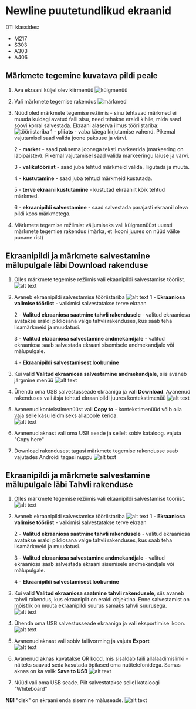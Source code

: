 # Newline puutetundlikud ekraanid

DTI klassides:
* M217
* S303
* A303
* A406

## Märkmete tegemine kuvatava pildi peale
1. Ava ekraani küljel olev kiirmenüü
![külgmenüü](pildid/1.jpg)
2. Vali märkmete tegemise rakendus
![märkmed](pildid/2.jpg)
3. Nüüd oled märkmete tegemise režiimis - sinu tehtavad märkmed ei muuda kuidagi avatud faili sisu, need tehakse eraldi kihile, mida saad soovi korral salvestada. 
Ekraani alaserva ilmus tööriistariba:
 ![tööriistariba](pildid/3.jpg)
    1 - **pliiats** - vaba käega kirjutamise vahend. Pikemal vajutamisel saad valida joone paksuse ja värvi.

    2  - **marker** - saad paksema joonega teksti markeerida (markeering on läbipaistev). Pikemal vajutamisel saad valida markeeringu laiuse ja värvi.
    
    3 - **valikutööriist** - saad juba tehtud märkmeid valida, liigutada ja muuta.
    
    4 - **kustutamine** - saad juba tehtud märkmeid kustutada.
    
    5 - **terve ekraani kustutamine** - kustutad ekraanilt kõik tehtud märkmed.
    
    6 - **ekraanipildi salvestamine** - saad salvestada parajasti ekraanil oleva pildi koos märkmetega.

4. Märkmete tegemise režiimist väljumiseks vali külgmenüüst uuesti märkmete tegemise rakendus (märka, et ikooni juures on nüüd väike punane rist)

## Ekraanipildi ja märkmete salvestamine mälupulgale läbi Download rakenduse

1. Olles märkmete tegemise režiimis vali ekaanipildi salvestamise tööriist.
![alt text](pildid/4.jpg)
2. Avaneb ekraanipildi salvestamise tööriistariba
![alt text](pildid/5.jpg)
    1 - **Ekraaniosa valimise tööriist** - vaikimisi salvestatakse terve ekraan
    
    2 - **Valitud ekraaniosa saatmine tahvli rakendusele** - valitud ekraaniosa avatakse eraldi pildiosana valge tahvli rakenduses, kus saab teha lisamärkmeid ja muudatusi.
    
    3 - **Valitud ekraaniosa salvestamine andmekandjale** - valitud ekraaniosa saab salvestada ekraani sisemisele andmekandjale või mälupulgale.
    
    4 - **Ekraanipildi salvestamisest loobumine**

3. Kui valid **Valitud ekraaniosa salvestamine andmekandjale**, siis avaneb järgmine menüü
![alt text](pildid/menüü.jpg)

4. Ühenda oma USB salvestusseade ekraaniga ja vali **Download**. Avanenud rakenduses vali äsja tehtud ekraanipildi juures kontekstimenüü
![alt text](pildid/Download.jpg)
5.  Avanenud kontekstimenüüst vali **Copy to** - kontekstimenüüd võib olla vaja selle käsu leidmiseks allapoole kerida.  
![alt text](pildid/copy.jpg)
6. Avanenud aknast vali oma USB seade ja sellelt sobiv kataloog. vajuta "Copy here"
7. Download rakendusest tagasi märkmete tegemise rakendusse saab vajutades Androidi tagasi nuppu
![alt text](<pildid/copy here.jpg>)

## Ekraanipildi ja märkmete salvestamine mälupulgale läbi Tahvli rakenduse

1. Olles märkmete tegemise režiimis vali ekaanipildi salvestamise tööriist.
![alt text](pildid/4.jpg)
2. Avaneb ekraanipildi salvestamise tööriistariba
![alt text](pildid/5.jpg)
    1 - **Ekraaniosa valimise tööriist** - vaikimisi salvestatakse terve ekraan 
    
    2 - **Valitud ekraaniosa saatmine tahvli rakendusele** - valitud ekraaniosa avatakse eraldi pildiosana valge tahvli rakenduses, kus saab teha lisamärkmeid ja muudatusi.
    
    3 - **Valitud ekraaniosa salvestamine andmekandjale** - valitud ekraaniosa saab salvestada ekraani sisemisele andmekandjale või mälupulgale.
    
    4 - **Ekraanipildi salvestamisest loobumine**

3. Kui valid **Valitud ekraaniosa saatmine tahvli rakendusele**, siis avaneb tahvli rakendus, kus ekraanipilt on eraldi objektina. Enne salvestamist on mõistlik on muuta ekraanipildi suurus samaks tahvli suurusega.
![alt text](pildid/6jpg.jpg)
4. Ühenda oma USB salvestusseade ekraaniga ja vali eksportimise ikoon. 
![alt text](<pildid/tahvel salvesta.jpg>)
5. Avanenud aknast vali sobiv failivorming ja vajuta **Export**  
![alt text](pildid/7.jpg)
6. Avanenud aknas kuvatakse QR kood, mis sisaldab faili allalaadimislinki - näiteks saavad seda kasutada õpilased oma nutitelefonidega. Samas aknas on ka valik **Save to USB**
![alt text](pildid/8.jpg)
7. Nüüd vali oma USB seade. Pilt salvestatakse sellel kataloogi "Whiteboard"

**NB!** "disk" on ekraani enda sisemine mäluseade. 
![alt text](<pildid/9.jpg>)

